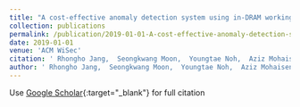```yaml
---
title: "A cost-effective anomaly detection system using in-DRAM working set of active flows table: poster"
collection: publications
permalink: /publication/2019-01-01-A-cost-effective-anomaly-detection-system-using-in-DRAM-working-set-of-active-flows-table-poster
date: 2019-01-01
venue: 'ACM WiSec'
citation: ' Rhongho Jang,  Seongkwang Moon,  Youngtae Noh,  Aziz Mohaisen,  DaeHun Nyang, &quot;A cost-effective anomaly detection system using in-DRAM working set of active flows table: poster.&quot; ACM WiSec, 2019.'
author: ' Rhongho Jang,  Seongkwang Moon,  Youngtae Noh,  Aziz Mohaisen,  DaeHun Nyang, '
---
```

Use [Google Scholar](https://scholar.google.com/scholar?q=A+cost+effective+anomaly+detection+system+using+in+DRAM+working+set+of+active+flows+table:+poster){:target="_blank"} for full citation